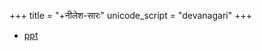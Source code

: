 +++
title = "+नीलेश-सारः"
unicode_script = "devanagari"
+++

- [ppt](https://drive.google.com/drive/folders/1FDGwrTafrFY0-Uw1y-gBxsl_ju3TEwJf)
